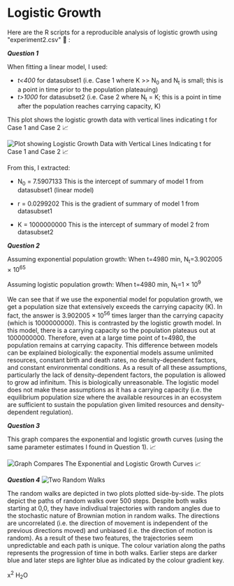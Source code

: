 # Logistic Growth

Here are the R scripts for a reproducible analysis of logistic growth using "experiment2.csv" 🔗 : 

__*Question 1*__

When fitting a linear model, I used:
- *t<400* for datasubset1 (i.e. Case 1 where K >> N<sub>0</sub> and N<sub>t</sub> is small; this is a point in time prior to the population plateauing)
- *t>1000* for datasubset2 (i.e. Case 2 where N<sub>t</sub> = K; this is a point in time after the population reaches carrying capacity, K)

This plot shows the logistic growth data with vertical lines indicating t for Case 1 and Case 2 📈

![Plot showing Logistic Growth Data with Vertical Lines Indicating t for Case 1 and Case 2 📈](https://github.com/sathvikakrishnan/logistic_growth/blob/main/plot.png?raw=true)

From this, I extracted:
- N<sub>0</sub> = 7.5907133 This is the intercept of summary of model 1 from datasubset1 (linear model)
  
- r = 0.0299202 This is the gradient of summary of model 1 from datasubset1 
  
- K = 1000000000 This is the intercept of summary of model 2 from datasubset2

__*Question 2*__

Assuming exponential population growth:
When t=4980 min, N<sub>t</sub>=3.902005 &times; 10<sup>65</sup>

Assuming logistic population growth:
When t=4980 min, N<sub>t</sub>=1 &times; 10<sup>9</sup>

We can see that if we use the exponential model for population growth, we get a population size that extensively exceeds the carrying capacity (K). In fact, the answer is 3.902005 &times; 10<sup>56</sup> times larger than the carrying capacity (which is 1000000000). This is contrasted by the logistic growth model. In this model, there is a carrying capacity so the population plateaus out at 1000000000. Therefore, even at a large time point of t=4980, the population remains at carrying capacity. This difference between models can be explained biologically: the exponential models assume unlimited resources, constant birth and death rates, no density-dependent factors, and constant environmental conditions. As a result of all these assumptions, particularly the lack of density-dependent factors, the population is allowed to grow ad infinitum. This is biologically unreasonable. The logistic model does not make these assumptions as it has a carrying capacity (i.e. the equilibrium population size where the available resources in an ecosystem are sufficient to sustain the population given limited resources and density-dependent regulation).

__*Question 3*__

This graph compares the exponential and logistic growth curves (using the same
parameter estimates I found in Question 1). 📈

![Graph Compares The Exponential and Logistic Growth Curves 📈](https://github.com/sathvikakrishnan/logistic_growth/blob/b4865e44228d910eb8cdcc6b944f7bc0738c0d5c/plot-2.png)


__*Question 4*__
![Two Random Walks](https://github.com/sathvikakrishnan/logistic_growth/blob/ca91c0a223d46725fac2fe7159bf8e7706df4835/Random_Walk_Plot.png)

The random walks are depicted in two plots plotted side-by-side. The plots depict the paths of random walks over 500 steps. Despite both walks starting at 0,0, they have indivdiual trajectories with random angles due to the stochastic nature of Brownian motion in random walks. The directions are uncorrelated (i.e. the direction of movement is  independent of the previous directions moved) and unbiased (i.e. the direction of motion is random). As a result of these two features, the trajectories seem unpredictable and each path is unique. The colour variation along the paths represents the progression of time in both walks. Earlier steps are darker blue and later steps are lighter blue as indicated by the colour gradient key. 

x<sup>2</sup>
H<sub>2</sub>O
